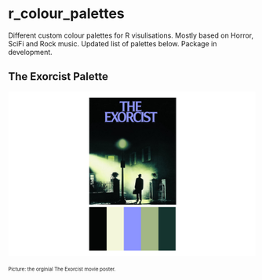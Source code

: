 # r_colour_palettes

Different custom colour palettes for R visulisations. Mostly based on Horror, SciFi and Rock music. Updated list of palettes below. Package in development.

## The Exorcist Palette

![Exorcist](exorcist/images/exorcistpalette.png)

<font size="1"> Picture: the orginial The Exorcist movie poster.</font>







